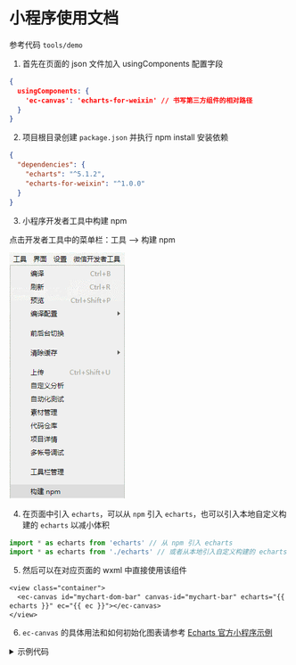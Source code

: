 # 小程序使用文档

参考代码 `tools/demo`

1. 首先在页面的 json 文件加入 usingComponents 配置字段

```json
{
  usingComponents: {
    'ec-canvas': 'echarts-for-weixin' // 书写第三方组件的相对路径
  }
}
````

2. 项目根目录创建 `package.json` 并执行 npm install 安装依赖

```json
{
  "dependencies": {
    "echarts": "^5.1.2",
    "echarts-for-weixin": "^1.0.0"
  }
}
```

3. 小程序开发者工具中构建 npm

点击开发者工具中的菜单栏：工具 --> 构建 npm

![construction](./docs/construction.png)

4. 在页面中引入 `echarts`，可以从 `npm` 引入 `echarts`，也可以引入本地自定义构建的 `echarts` 以减小体积

```js
import * as echarts from 'echarts' // 从 npm 引入 echarts
import * as echarts from './echarts' // 或者从本地引入自定义构建的 echarts
```

5. 然后可以在对应页面的 wxml 中直接使用该组件

```wxml
<view class="container">
  <ec-canvas id="mychart-dom-bar" canvas-id="mychart-bar" echarts="{{ echarts }}" ec="{{ ec }}"></ec-canvas>
</view>
```

6. `ec-canvas` 的具体用法和如何初始化图表请参考 [Echarts 官方小程序示例](https://github.com/ecomfe/echarts-for-weixin#%E5%88%9B%E5%BB%BA%E5%9B%BE%E8%A1%A8)

<details>

<summary>示例代码</summary>

```js
import * as echarts from 'echarts'

let chart = null;

function initChart(canvas, width, height, dpr) {
  chart = echarts.init(canvas, null, {
    width: width,
    height: height,
    devicePixelRatio: dpr // new
  });
  canvas.setChart(chart);

  var option = {
    tooltip: {
      trigger: 'axis',
      axisPointer: {            // 坐标轴指示器，坐标轴触发有效
        type: 'shadow'        // 默认为直线，可选为：'line' | 'shadow'
      },
      confine: true
    },
    legend: {
      data: ['热度', '正面', '负面']
    },
    grid: {
      left: 20,
      right: 20,
      bottom: 15,
      top: 40,
      containLabel: true
    },
    xAxis: [
      {
        type: 'value',
        axisLine: {
          lineStyle: {
            color: '#999'
          }
        },
        axisLabel: {
          color: '#666'
        }
      }
    ],
    yAxis: [
      {
        type: 'category',
        axisTick: { show: false },
        data: ['汽车之家', '今日头条', '百度贴吧', '一点资讯', '微信', '微博', '知乎'],
        axisLine: {
          lineStyle: {
            color: '#999'
          }
        },
        axisLabel: {
          color: '#666'
        }
      }
    ],
    series: [
      {
        name: '热度',
        type: 'bar',
        label: {
          normal: {
            show: true,
            position: 'inside'
          }
        },
        data: [300, 270, 340, 344, 300, 320, 310],
        itemStyle: {
          // emphasis: {
          //   color: '#37a2da'
          // }
        }
      },
      {
        name: '正面',
        type: 'bar',
        stack: '总量',
        label: {
          normal: {
            show: true
          }
        },
        data: [120, 102, 141, 174, 190, 250, 220],
        itemStyle: {
          // emphasis: {
          //   color: '#32c5e9'
          // }
        }
      },
      {
        name: '负面',
        type: 'bar',
        stack: '总量',
        label: {
          normal: {
            show: true,
            position: 'left'
          }
        },
        data: [-20, -32, -21, -34, -90, -130, -110],
        itemStyle: {
          // emphasis: {
          //   color: '#67e0e3'
          // }
        }
      }
    ]
  };

  chart.setOption(option);
  return chart;
}

Page({
  data: {
    echarts,
    ec: {
      onInit: initChart
    }
  },
  onReady() {
    setTimeout(function () {
      // 获取 chart 实例的方式
      console.log(chart)
    }, 2000);
  }
})
```

</details>